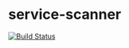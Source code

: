 # service-scanner

[![Build Status](https://img.shields.io/circleci/project/github/hunterwb/service-scanner.svg)](https://circleci.com/gh/hunterwb/service-scanner)
